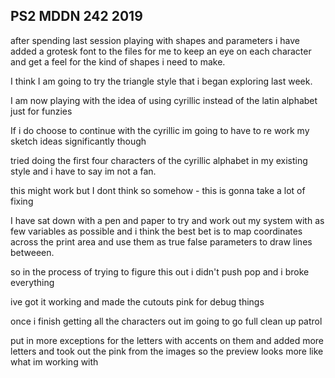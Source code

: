 ## PS2 MDDN 242 2019

after spending last session playing with shapes and parameters i have added a grotesk font to the files for me to keep an eye on each character and get a feel for the kind of shapes i need to make.

I think I am going to try the triangle style that i  began exploring last week.

I am now playing with the idea of using cyrillic instead of the latin alphabet just for funzies

If i do choose to continue with the cyrillic im going to have to re work my sketch ideas significantly though

tried doing the first four characters of the cyrillic alphabet in my existing style and i have to say im not a fan.

this might work but I dont think so somehow - this is gonna take a lot of fixing

I have sat down with a pen and paper to try and work out my system with as few variables as possible and i think the best bet is to map coordinates across the print area and use them as true false parameters to draw lines betweeen.

so in the process of trying to figure this out i didn't push pop and i broke everything

ive got it working and made the cutouts pink for debug things

once i finish getting all the characters out im going to go full clean up patrol

put in more exceptions for the letters with accents on them and added more letters and took out the pink from the images so the preview looks more like what im working with

